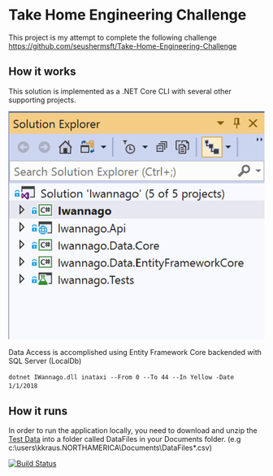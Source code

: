 # Take Home Engineering Challenge
This project is my attempt to complete the following challenge
https://github.com/seushermsft/Take-Home-Engineering-Challenge

## How it works
This solution is implemented as a .NET Core CLI with several other supporting projects.

![alt text](https://github.com/kwkraus/TakeHomeEngineeringChallenge/blob/master/images/SolutionExplorerView.png "Solution Explorer View")

Data Access is accomplished using Entity Framework Core backended with SQL Server (LocalDb)

`dotnet IWannago.dll inataxi --From 0 --To 44 --In Yellow -Date 1/1/2018`

## How it runs
In order to run the application locally, you need to download and unzip the [Test Data](https://sqlvakjnqkwpjkvio2.blob.core.windows.net/takehomeengineeringchallenge/tripdata.zip) into a folder called DataFiles in your Documents folder. (e.g c:\users\kkraus.NORTHAMERICA\Documents\DataFiles\*.csv)

[![Build Status](https://dev.azure.com/kkraus/Take%20Home%20Engineering%20Challenge/_apis/build/status/kwkraus.TakeHomeEngineeringChallenge?branchName=master)](https://dev.azure.com/kkraus/Take%20Home%20Engineering%20Challenge/_build/latest?definitionId=19&branchName=master)
